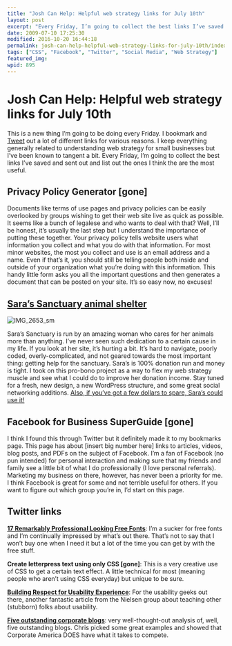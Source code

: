```yaml
---
title: "Josh Can Help: Helpful web strategy links for July 10th"
layout: post
excerpt: "Every Friday, I’m going to collect the best links I’ve saved and sent out and list out the ones I think the are the most useful."
date: 2009-07-10 17:25:30
modified: 2016-10-20 16:44:18
permalink: josh-can-help-helpful-web-strategy-links-for-july-10th/index.html
tags: ["CSS", "Facebook", "Twitter", "Social Media", "Web Strategy"]
featured_img:
wpid: 895
---
```


# Josh Can Help: Helpful web strategy links for July 10th

This is a new thing I’m going to be doing every Friday. I bookmark and [Tweet](http://twitter.com/joshcanhelp) out a lot of different links for various reasons. I keep everything generally related to understanding web strategy for small businesses but I’ve been known to tangent a bit. Every Friday, I’m going to collect the best links I’ve saved and sent out and list out the ones I think the are the most useful.

## Privacy Policy Generator [gone]

Documents like terms of use pages and privacy policies can be easily overlooked by groups wishing to get their web site live as quick as possible. It seems like a bunch of legalese and who wants to deal with that? Well, I’ll be honest, it’s usually the last step but I understand the importance of putting these together. Your privacy policy tells website users what information you collect and what you do with that information. For most minor websites, the most you collect and use is an email address and a name. Even if that’s it, you should still be telling people both inside and outside of your organization what you’re doing with this information. This handy little form asks you all the important questions and then generates a document that can be posted on your site. It’s so easy now, no excuses!

## [Sara’s Sanctuary animal shelter](http://saras-sanctuary.org/)

![IMG_2653_sm](/_images/2009/07/IMG_2653_sm.jpg "IMG_2653_sm")

Sara’s Sanctuary is run by an amazing woman who cares for her animals more than anything. I’ve never seen such dedication to a certain cause in my life. If you look at her site, it’s hurting a bit. It’s hard to navigate, poorly coded, overly-complicated, and not geared towards the most important thing: getting help for the sanctuary. Sara’s is 100% donation run and money is tight. I took on this pro-bono project as a way to flex my web strategy muscle and see what I could do to improve her donation income. Stay tuned for a fresh, new design, a new WordPress structure, and some great social networking additions. [Also, if you’ve got a few dollars to spare, Sara’s could use it!](http://saras-sanctuary.org/help-saras/donate-or-sponsor/#top)

## Facebook for Business SuperGuide [gone]

I think I found this through Twitter but it definitely made it to my bookmarks page. This page has about \[insert big number here\] links to articles, videos, blog posts, and PDFs on the subject of Facebook. I’m a fan of Facebook (no pun intended) for personal interaction and making sure that my friends and family see a little bit of what I do professionally (I love personal referrals). Marketing my business on there, however, has never been a priority for me. I think Facebook is great for some and not terrible useful for others. If you want to figure out which group you’re in, I’d start on this page.

Twitter links
-------------

**[17 Remarkably Professional Looking Free Fonts](https://webdesignledger.com/17-remarkably-professional-looking-free-fonts/)**: I’m a sucker for free fonts and I’m continually impressed by what’s out there. That’s not to say that I won’t buy one when I need it but a lot of the time you can get by with the free stuff.

**Create letterpress text using only CSS [gone]**: This is a very creative use of CSS to get a certain text effect. A little technical for most (meaning people who aren’t using CSS everyday) but unique to be sure.

**[Building Respect for Usability Experience](https://www.nngroup.com/articles/respect-for-usability-expertise/)**: For the usability geeks out there, another fantastic article from the Nielsen group about teaching other (stubborn) folks about usability.

**[Five outstanding corporate blogs](http://www.imediaconnection.com/articles/ported-articles/red-dot-articles/2009/jul/5-outstanding-corporate-blogs/)**: very well-thought-out analysis of, well, five outstanding blogs. Chris picked some great examples and showed that Corporate America DOES have what it takes to compete.
